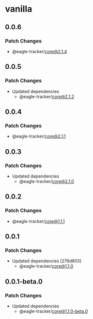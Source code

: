 # vanilla

## 0.0.6

### Patch Changes

- @eagle-tracker/core@2.1.4

## 0.0.5

### Patch Changes

- Updated dependencies
  - @eagle-tracker/core@2.1.2

## 0.0.4

### Patch Changes

- @eagle-tracker/core@2.1.1

## 0.0.3

### Patch Changes

- Updated dependencies
  - @eagle-tracker/core@2.1.0

## 0.0.2

### Patch Changes

- @eagle-tracker/core@1.1.1

## 0.0.1

### Patch Changes

- Updated dependencies [276d803]
  - @eagle-tracker/core@1.1.0

## 0.0.1-beta.0

### Patch Changes

- Updated dependencies
  - @eagle-tracker/core@1.1.0-beta.0

